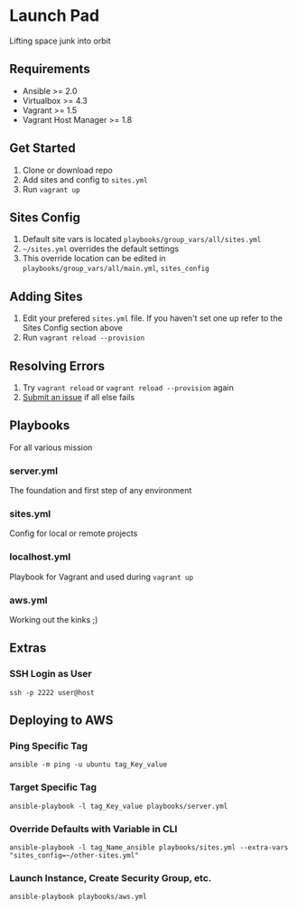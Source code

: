 # Launch Pad
Lifting space junk into orbit

## Requirements

- Ansible >= 2.0
- Virtualbox >= 4.3
- Vagrant >= 1.5
- Vagrant Host Manager >= 1.8

## Get Started

1. Clone or download repo
2. Add sites and config to `sites.yml`
3. Run `vagrant up`

## Sites Config
1. Default site vars is located `playbooks/group_vars/all/sites.yml`
2. `~/sites.yml` overrides the default settings
3. This override location can be edited in `playbooks/group_vars/all/main.yml`, `sites_config`

## Adding Sites
1. Edit your prefered `sites.yml` file. If you haven't set one up refer to the Sites Config section above
2. Run `vagrant reload --provision`

## Resolving Errors
1. Try `vagrant reload` or `vagrant reload --provision` again
2. [Submit an issue](https://github.com/emaildano/launch-pad/issues) if all else fails

## Playbooks
For all various mission

### server.yml
The foundation and first step of any environment

### sites.yml
Config for local or remote projects

### localhost.yml
Playbook for Vagrant and used during `vagrant up`

### aws.yml
Working out the kinks ;)

## Extras

### SSH Login as User
`ssh -p 2222 user@host`

## Deploying to AWS

### Ping Specific Tag
`ansible -m ping -u ubuntu tag_Key_value`

### Target Specific Tag
`ansible-playbook -l tag_Key_value playbooks/server.yml`

### Override Defaults with Variable in CLI
`ansible-playbook -l tag_Name_ansible playbooks/sites.yml --extra-vars "sites_config=~/other-sites.yml"`

### Launch Instance, Create Security Group, etc.
`ansible-playbook playbooks/aws.yml`
